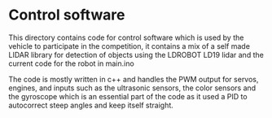 Control software
====

This directory contains code for control software which is used by the vehicle to participate in the competition, it contains a mix of a self made LIDAR library for detection of objects using the LDROBOT LD19 lidar and the current code for the robot in main.ino

The code is mostly written in c++ and handles the PWM output for servos, engines, and inputs such as the ultrasonic sensors, the color sensors and the gyroscope which is an essential part of the code as it used a PID to autocorrect steep angles and keep itself straight.
